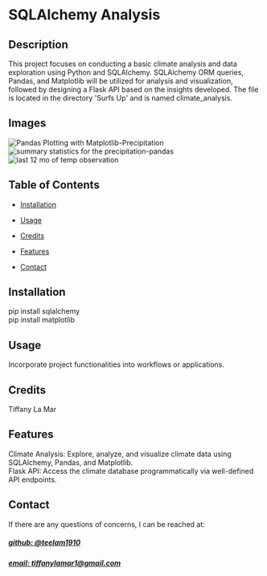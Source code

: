 # SQLAlchemy Analysis




## Description
This project focuses on conducting a basic climate analysis and data exploration using Python and SQLAlchemy. SQLAlchemy ORM queries, Pandas, and Matplotlib will be utilized for analysis and visualization, followed by designing a Flask API based on the insights developed. The file is located in the directory 'Surfs Up' and is named climate_analysis.

## Images

![Pandas Plotting with Matplotlib-Precipitation](https://github.com/teelam1910/sqlalchemy-analysis/assets/132629216/77188e58-279f-46f4-baae-9b6683296433) <br>
![summary statistics for the precipitation-pandas](https://github.com/teelam1910/sqlalchemy-analysis/assets/132629216/1c1b7840-4558-4604-87d2-d19bf921034b) <br>
![last 12 mo of temp observation](https://github.com/teelam1910/sqlalchemy-analysis/assets/132629216/b9ff3873-d332-482a-b9cd-5bc0598a65fe) <br>


## Table of Contents
- [Installation](#installation)
- [Usage](#usage)
- [Credits](#credits)

- [Features](#features)

- [Contact](#contact)

## Installation
pip install sqlalchemy<br>
pip install matplotlib

## Usage
Incorporate project functionalities into workflows or applications.

## Credits
Tiffany La Mar



## Features
Climate Analysis: Explore, analyze, and visualize climate data using SQLAlchemy, Pandas, and Matplotlib. <br>
Flask API: Access the climate database programmatically via well-defined API endpoints.



## Contact
If there are any questions of concerns, I can be reached at:
##### [github: @teelam1910](https://github.com/@teelam1910)
##### [email: tiffanylamar1@gmail.com](mailto:tiffanylamar1@gmail.com)
